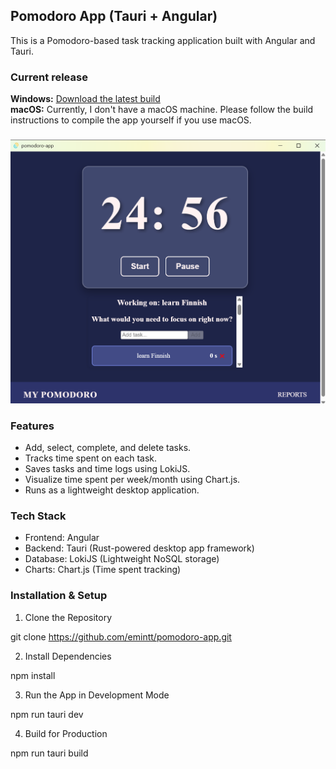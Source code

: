 ## Pomodoro App (Tauri + Angular)

This is a Pomodoro-based task tracking application built with Angular and Tauri.

### Current release

**Windows:** [Download the latest build](/output/pomodoro-app_0.1.0_x64-setup.exe)  
**macOS:** Currently, I don't have a macOS machine. Please follow the build instructions to compile the app yourself if you use macOS.

###

[![Watch the video](/screenshots/ui.png)](https://www.youtube.com/watch?v=BmkxaTUH9y8)

### Features

- Add, select, complete, and delete tasks.
- Tracks time spent on each task.
- Saves tasks and time logs using LokiJS.
- Visualize time spent per week/month using Chart.js.
- Runs as a lightweight desktop application.

### Tech Stack

- Frontend: Angular
- Backend: Tauri (Rust-powered desktop app framework)
- Database: LokiJS (Lightweight NoSQL storage)
- Charts: Chart.js (Time spent tracking)

### Installation & Setup

1. Clone the Repository

git clone https://github.com/emintt/pomodoro-app.git

2. Install Dependencies

npm install

3. Run the App in Development Mode

npm run tauri dev

4. Build for Production

npm run tauri build
